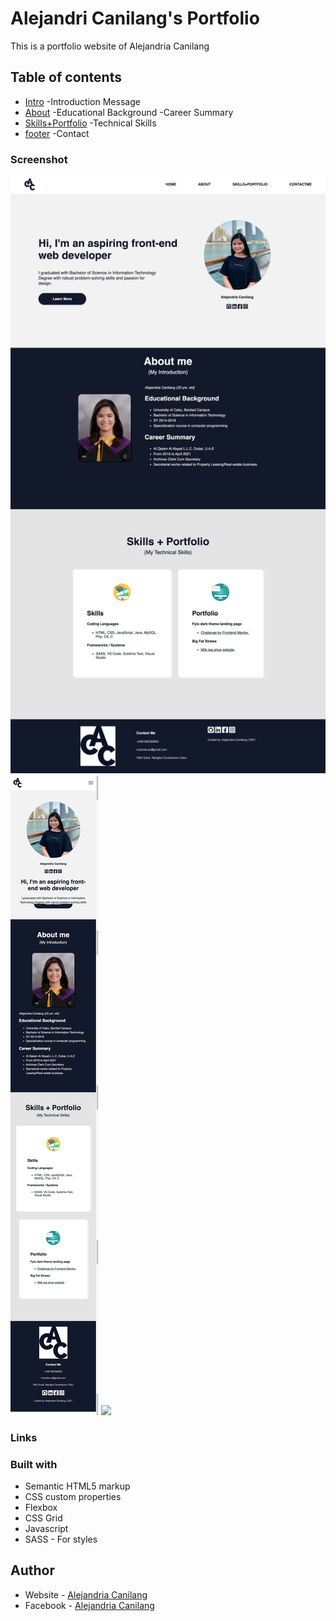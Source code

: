 # Alejandri Canilang's Portfolio

This is a portfolio website of Alejandria Canilang

## Table of contents

- [Intro](#intro)
    -Introduction Message
- [About](#about)
    -Educational Background
    -Career Summary
- [Skills+Portfolio](#skllsprtflio)
    -Technical Skills
- [footer](#footer)
    -Contact


### Screenshot

![](design/desktop_design.png)
![](design/mobile_design.png)
![](design/tablet_design.png)

### Links

### Built with

- Semantic HTML5 markup
- CSS custom properties
- Flexbox
- CSS Grid
- Javascript
- SASS - For styles

## Author

- Website - [Alejandria Canilang](https://www.your-site.com)
- Facebook - [Alejandria Canilang](https://www.facebook.com/alejandria.ac/)

